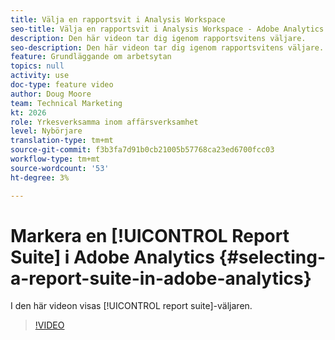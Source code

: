 ```yaml
---
title: Välja en rapportsvit i Analysis Workspace
seo-title: Välja en rapportsvit i Analysis Workspace - Adobe Analytics
description: Den här videon tar dig igenom rapportsvitens väljare.
seo-description: Den här videon tar dig igenom rapportsvitens väljare. - Adobe Analytics
feature: Grundläggande om arbetsytan
topics: null
activity: use
doc-type: feature video
author: Doug Moore
team: Technical Marketing
kt: 2026
role: Yrkesverksamma inom affärsverksamhet
level: Nybörjare
translation-type: tm+mt
source-git-commit: f3b3fa7d91b0cb21005b57768ca23ed6700fcc03
workflow-type: tm+mt
source-wordcount: '53'
ht-degree: 3%

---
```



# Markera en [!UICONTROL Report Suite] i Adobe Analytics {#selecting-a-report-suite-in-adobe-analytics}

I den här videon visas [!UICONTROL report suite]-väljaren.

>[!VIDEO](https://video.tv.adobe.com/v/23967/?quality=12)
